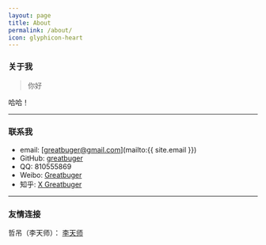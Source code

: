 ```yaml
---
layout: page
title: About
permalink: /about/
icon: glyphicon-heart
---
```


### 关于我

>你好

哈哈！  

---

### 联系我

* email:   [greatbuger@gmail.com](mailto:{{ site.email }})
* GitHub:  [greatbuger](https://github.com/greatbuger)
* QQ:      810555869
* Weibo:   [Greatbuger](http://www.weibo.com/u/3874644628/home?wvr=5)
* 知乎:    [X Greatbuger](http://www.zhihu.com/)


---

###  友情连接   

哲吊（李天师）： [李天师](http://lczpassion.com/)


